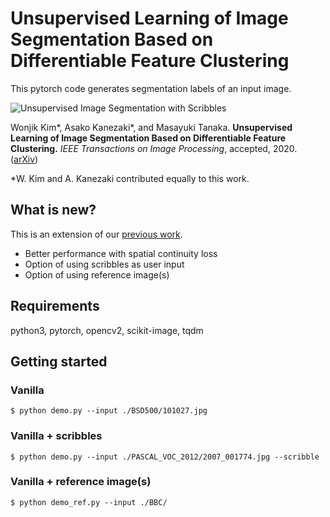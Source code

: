 # Unsupervised Learning of Image Segmentation Based on Differentiable Feature Clustering

This pytorch code generates segmentation labels of an input image.

![Unsupervised Image Segmentation with Scribbles](https://kanezaki.github.io/media/unsupervised_image_segmentation_with_scribbles.png)

Wonjik Kim\*, Asako Kanezaki\*, and Masayuki Tanaka.
**Unsupervised Learning of Image Segmentation Based on Differentiable Feature Clustering.** 
*IEEE Transactions on Image Processing*, accepted, 2020.
([arXiv](https://arxiv.org/abs/2007.09990))

\*W. Kim and A. Kanezaki contributed equally to this work.

## What is new?

This is an extension of our [previous work](https://github.com/kanezaki/pytorch-unsupervised-segmentation). 

- Better performance with spatial continuity loss
- Option of using scribbles as user input
- Option of using reference image(s)

## Requirements

python3, pytorch, opencv2, scikit-image, tqdm

## Getting started

### Vanilla

    $ python demo.py --input ./BSD500/101027.jpg

### Vanilla + scribbles

    $ python demo.py --input ./PASCAL_VOC_2012/2007_001774.jpg --scribble

### Vanilla + reference image(s)

    $ python demo_ref.py --input ./BBC/
